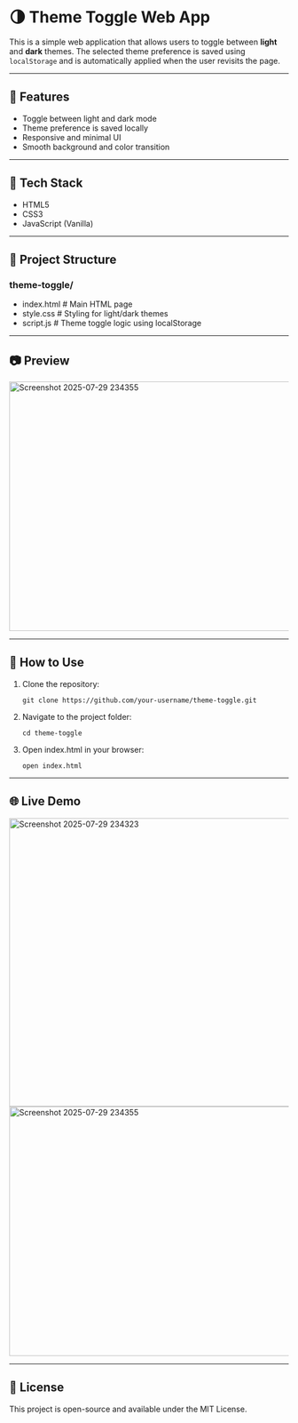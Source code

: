 # 🌗 Theme Toggle Web App
This is a simple web application that allows users to toggle between **light** and **dark** themes. The selected theme preference is saved using `localStorage` and is automatically applied when the user revisits the page.

---

## 🚀 Features
- Toggle between light and dark mode
- Theme preference is saved locally
- Responsive and minimal UI
- Smooth background and color transition

---

## 🧩 Tech Stack
- HTML5
- CSS3
- JavaScript (Vanilla)

---

## 📁 Project Structure
### theme-toggle/
- index.html # Main HTML page
- style.css # Styling for light/dark themes
- script.js # Theme toggle logic using localStorage

---

## 📷 Preview
<img width="594" height="449" alt="Screenshot 2025-07-29 234355" src="https://github.com/user-attachments/assets/a50dd545-7563-475a-b28b-f9b7582b81f6" />

---

## 🔧 How to Use
1. Clone the repository:
   ```
   git clone https://github.com/your-username/theme-toggle.git
   ```
2. Navigate to the project folder:
   ```
   cd theme-toggle
   ```
3. Open index.html in your browser:
   ```
   open index.html
   ```

---

## 🌐 Live Demo
<img width="639" height="519" alt="Screenshot 2025-07-29 234323" src="https://github.com/user-attachments/assets/93359600-6fd8-4041-8d2f-8833ac7bbd3b" />
<img width="594" height="449" alt="Screenshot 2025-07-29 234355" src="https://github.com/user-attachments/assets/72840432-4965-4d27-8dbb-7730607b7cd1" />

---

## 📝 License
This project is open-source and available under the MIT License.
